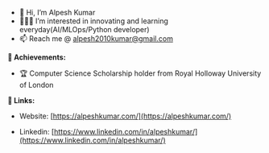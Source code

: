 - 👋 Hi, I’m Alpesh Kumar
- 👨🏻‍💻 I’m interested in innovating and learning everyday(AI/MLOps/Python developer)
- 📫 Reach me @ alpesh2010kumar@gmail.com


**🏅 Achievements:**
- 🏆 Computer Science Scholarship holder from Royal Holloway University of London

**🔗 Links:**

- Website: [https://alpeshkumar.com/](https://alpeshkumar.com/)

- Linkedin: [https://www.linkedin.com/in/alpeshkumar/](https://www.linkedin.com/in/alpeshkumar/)

<!---
alpeshkumar9/alpeshkumar9 is a ✨ special ✨ repository because its `README.md` (this file) appears on your GitHub profile.
You can click the Preview link to take a look at your changes.
--->
